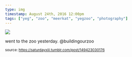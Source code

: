 ```yaml
---
type: img
timestamp: August 24th, 2016 12:00pm
tags: ["yeg", "zoo", "meerkat", "yegzoo", "photography"]
---
```

<img src="https://saturdayxiii.github.io/media/149423030176.gif"/>

went to the zoo yesterday. @buildingourzoo
 
  
<small>source: https://saturdayxiii.tumblr.com/post/149423030176</small>